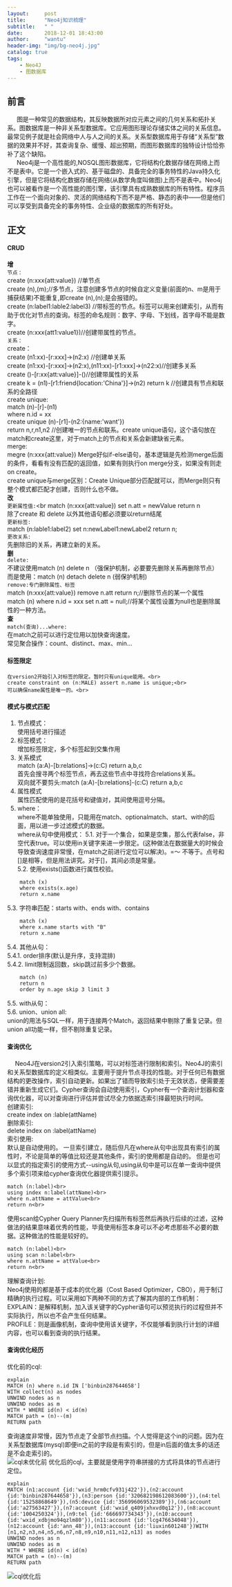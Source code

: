 ```yaml
---
layout:     post
title:      "Neo4j知识梳理"
subtitle:   " "
date:       2018-12-01 18:43:00
author:     "wantu"
header-img: "img/bg-neo4j.jpg"
catalog: true
tags:
    - Neo4J
    - 图数据库
---
```

## 前言
&nbsp;&#8195; 图是一种常见的数据结构，其反映数据所对应元素之间的几何关系和拓扑关系。图数据库是一种非关系型数据库。它应用图形理论存储实体之间的关系信息。最常见例子就是社会网络中人与人之间的关系。关系型数据库用于存储“关系型”数据的效果并不好，其查询复杂、缓慢、超出预期，而图形数据库的独特设计恰恰弥补了这个缺陷。<br>
&nbsp;&#8195; Neo4j是一个高性能的,NOSQL图形数据库，它将结构化数据存储在网络上而不是表中。它是一个嵌入式的、基于磁盘的、具备完全的事务特性的Java持久化引擎，但是它将结构化数据存储在网络(从数学角度叫做图)上而不是表中。Neo4j也可以被看作是一个高性能的图引擎，该引擎具有成熟数据库的所有特性。程序员工作在一个面向对象的、灵活的网络结构下而不是严格、静态的表中——但是他们可以享受到具备完全的事务特性、企业级的数据库的所有好处。<br>

## 正文
#### CRUD
**增**<br>
`节点：`<br>
    create (n:xxx{att:value}) //单节点<br>
    create (n),(m);//多节点，注意创建多节点的时候自定义变量(前面的n、m是用于捕获结果)不能重复,即create (n),(n);是会报错的。<br>
    create (n:label1:lable2:label3) //带标签的节点。标签可以用来创建索引，从而有助于优化对节点的查询。标签的命名规则：数字、字母、下划线，首字母不能是数字。<br>
    create (n:xxx{att1:value1})//创建带属性的节点。<br>
`关系：`<br>
    create：<br>
        create (n1:xx)-[r:xxx]->(n2:x) //创建单关系<br>
        create (n1:xx)-[r:xxx]->(n2:x),(n11:xx)-[r1:xxx]->(n22:x)//创建多关系<br>
        create ()-[r:xx{att:value}]-()//创建带属性的关系<br>
        create k = (n1)-[r1:friend{location:'China'}]->(n2) return k //创建具有节点和联系的全路径<br>
    create unique:<br>
        match (n)-[r]-(n1) <br>
        where n.id = xx<br>
        create unique (n)-[r1]-(n2:{name:'want'}) <br>
        return n,r,n1,n2 //创建唯一的节点和联系。create unique语句，这个语句放在match和create这里，对于match上的节点和关系会新建缺省元素。<br>
    merge:<br>
        megre (n:xxx{att:value}) Merge好似if-else语句，基本逻辑是先检测merge后面的条件，看看有没有匹配的返回值，如果有则执行on merge分支，如果没有则走on create。<br>
    create unique与merge区别：Create Unique部分匹配就可以，而Merge则只有整个模式都匹配才创建，否则什么也不做。<br>
**改**<br>
`更新属性值:`<br
    match (n:xxx{att:value}) set n.att = newValue return n<br>
    除了create 和 delete 以外其他语句都必须要以return结尾<br>
`更新标签:`<br>
    match (n:lable1:label2) set n:newLabel1:newLabel2 return n;<br>
`更改关系:`<br>
    先删除旧的关系，再建立新的关系。<br>
**删**<br>
`delete:`<br>
    不建议使用match (n) delete n （强保护机制，必要要先删除关系再删除节点）<br>
    而是使用：match (n) detach delete n (弱保护机制)<br>
`remove:专门删除属性、标签`<br>
    match (n:xxx{att:value}) remove n.att return n;//删除节点的某一个属性<br>
    match (n) where n.id = xxx set n.att = null;//将某个属性设置为null也是删除属性的一种方法。<br>
**查**<br>
`match(查询)...where:`<br>
    在match之前可以进行定位用以加快查询速度。<br>
    常见聚合操作：count、distinct、max、min...<br>

#### 标签限定
    在version2开始引入对标签的限定。暂时只有unique能用。<br>
    create constraint on (n:MALE) assert n.name is unique;<br>
    可以确保name属性是唯一的。<br>

#### 模式与模式匹配
1. 节点模式：<br>
	使用括号进行描述<br>
2. 标签模式：<br>
	增加标签限定，多个标签起到交集作用<br>
3. 关系模式<br>
	match (a:A)-[b:relations]->(c:C) return a,b,c<br>
	首先会搜寻两个标签节点，再去这些节点中寻找符合relations关系。<br>
	双向就不要剪头:match (a:A)-[b:relations]-(c:C) return a,b,c<br>
4. 属性模式<br>
	属性匹配使用的是花括号和键值对，其间使用逗号分隔。<br>
5. where：<br>
where不能单独使用，只能用在match、optionalmatch、start、with的后面，用以进一步过滤模式的数据。<br>
where从句中使用模式：
5.1. 对于一个集合，如果是空集，那么代表false，非空代表true。可以使用in关键字来进一步限定。(这种做法在数据量大的时候会导致查询速度非常慢，在match之前进行定位可以解决)。=～ 不等于。点号和[]是相等，但是用法讲究。对于[]，其间必须是常量。<br>
5.2. 使用exists()函数进行属性校验。<br>
```
    match (x)
    where exists(x.age)
    return x.name
```
5.3. 字符串匹配：starts with、ends with、contains<br>
```
    match (x)
    where x.name starts with "B"
    return x.name
```
5.4. 其他从句：<br>
    5.4.1. order排序(默认是升序，支持混排)<br>
    5.4.2. limit限制返回数，skip跳过前多少个数据。<br>
```
    match (n)
    return n
    order by n.age skip 3 limit 3
```
5.5. with从句：<br>
5.6. union、union all:<br>
union的用法与SQL一样，用于连接两个Match，返回结果中剔除了重复记录。但union all功能一样，但不剔除重复记录。<br>
#### 查询优化
&nbsp;&#8195;Neo4J在version2引入索引策略，可以对标签进行限制和索引。Neo4J的索引和关系型数据库的定义相类似。主要用于提升节点寻找的性能。对于任何已有数据结构的更改操作，索引自动更新。如果出了错而导致索引处于无效状态，便需要差错并重新生成它们。Cypher查询会自动使用索引，Cypher有一个查询计划器和查询优化器，可以对查询进行评估并尝试尽全力依据选索引择最短执行时间。<br>
创建索引:<br>
    create index on :lable(attName)<br>
删除索引:<br>
    delete index on :label(attName)<br>
索引使用:<br>
    默认是自动使用的。 一旦索引建立，随后但凡在where从句中出现具有索引的属性时，不论是简单的等值比较还是其他条件，索引的使用都是自动的。
    但是也可以显式的指定索引的使用方式--using从句,using从句中是可以在单一查询中提供多个索引项来给cypher查询优化器提供索引提示。<br>
```
match (n:label)<br>
using index n:label(attName)<br>
where n.attName = attValue<br>
return n<br>
```
使用scan给Cypher Query Planner先扫描所有标签然后再执行后续的过滤，这种做法的结果意味着优秀的性能，毕竟使用标签本身可以不必考虑那些不必要的数据。这种做法的性能是较好的。<br>
```
match (n:label)<br>
using scan n:label<br>
where n.attName = attValue<br>
return n<br>
```
理解查询计划:<br>
    Neo4j使用的都是基于成本的优化器（Cost Based Optimizer，CBO），用于制订精确的执行过程。可以采用如下两种不同的方式了解其内部的工作机制：<br>
    EXPLAIN：是解释机制，加入该关键字的Cypher语句可以预览执行的过程但并不实际执行，所以也不会产生任何结果。<br>
    PROFILE：则是画像机制，查询中使用该关键字，不仅能够看到执行计划的详细内容，也可以看到查询的执行结果。<br>

#### 查询优化经历
优化前的cql:
```
explain
MATCH (n) where n.id IN ['binbin287644658'] 
WITH collect(n) as nodes
UNWIND nodes as n
UNWIND nodes as m
WITH * WHERE id(n) < id(m)
MATCH path = (n)--(m)
RETURN path
```
查询速度非常慢，因为节点走了全部节点扫描。个人觉得是这个in的问题。因为在关系型数据库(mysql)即便in之前的字段是有索引的，但是in后面的值太多的话还是不会走索引的。<br>
![cql未优化前](/img/neo4jno1.jpg)
优化后的cql，主要就是使用字符串拼接的方式将具体的节点进行定位。<br>
```
explain
MATCH (n1:account {id:'wxid_hrm0cfv931j422'}),(n2:account {id:'binbin287644658'}),(n3:person {id:'320682198612083600'}),(n4:tel {id:'15258868649'}),(n5:device {id:'356996069532389'}),(n6:account {id:'a27563427'}),(n7:account {id:'wxid_q409jxhxvd0q12'}),(n8:account {id:'1004250324'}),(n9:tel {id:'666697734343'}),(n10:account {id:'wxid_xdbjmo94qzlm80'}),(n11:account {id:'lcg476634048'}),(n12:account {id:'ann_48'}),(n13:account {id:'liuxin601248'})WITH [n1,n2,n3,n4,n5,n6,n7,n8,n9,n10,n11,n12,n13] as nodes
UNWIND nodes as n
UNWIND nodes as m
WITH * WHERE id(n) < id(m)
MATCH path = (n)--(m)
RETURN path
```

![cql优化后](/img/neo4jno2.jpg)
